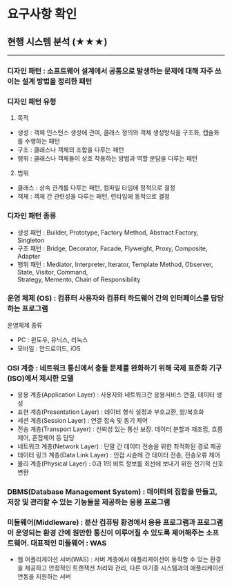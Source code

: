 # 요구사항 확인
## 현행 시스템 분석 (★★★)
***
### 디자인 패턴 : 소프트웨어 설계에서 공통으로 발생하는 문제에 대해 자주 쓰이는 설계 방법을 정리한 패턴
### 디자인 패턴 유형
1. 목적
- 생성 : 객체 인스턴스 생성에 관여, 클래스 정의와 객체 생성방식을 구조화, 캡슐화를 수행하는 패턴
- 구조 : 클래스나 객체의 조합을 다루는 패턴
- 행위 : 클래스나 객체들이 상호 작용하는 방법과 역할 분담을 다루는 패턴
2. 범위
- 클래스 : 상속 관계를 다루는 패턴, 컴파일 타임에 정적으로 결정
- 객체 : 객체 간 관련성을 다루는 패턴, 런타임에 동적으로 결정
### 디자인 패턴 종류
- 생성 패턴 : Builder, Prototype, Factory Method, Abstract Factory, Singleton
- 구조 패턴 : Bridge, Decorator, Facade, Flyweight, Proxy, Composite, Adapter
- 행위 패턴 : Mediator, Interpreter, Iterator, Template Method, Observer, State, Visitor, Command,  
Strategy, Memento, Chain of Responsibility
### 운영 체제 (OS) : 컴퓨터 사용자와 컴퓨터 하드웨어 간의 인터페이스를 담당하는 프로그램
운영체제 종류
- PC : 윈도우, 유닉스, 리눅스
- 모바일 : 안드로이드, iOS
### OSI 계층 : 네트워크 통신에서 충돌 문제를 완화하기 위해 국제 표준화 기구(ISO)에서 제시한 모델
- 응용 계층(Application Layer) : 사용자와 네트워크간 응용서비스 연결, 데이터 생성
- 표현 계층(Presentation Layer) : 데이터 형식 설정과 부호교환, 암/복호화
- 세션 계층(Session Layer) : 연결 접속 및 동기 제어
- 전송 계층(Transport Layer) : 신뢰성 있는 통신 보장. 데이터 분할과 재조립, 흐름제어, 혼잡제어 등 담당
- 네트워크 계층(Network Layer) : 단말 간 데이터 전송을 위한 최적화된 경로 제공
- 데이터 링크 계층(Data Link Layer) : 인접 시슽메 간 데이터 전송, 전송오류 제어
- 물리 계층(Physical Layer) : 0과 1의 비트 정보를 회선에 보내기 위한 전기적 신호 변환
### DBMS(Database Management System) : 데이터의 집합을 만들고, 저장 및 관리할 수 있는 기능들을 제공하는 응용 프로그램
### 미들웨어(Middleware) : 분산 컴퓨팅 환경에서 응용 프로그램과 프로그램이 운영되는 환경 간에 원만한 통신이 이루어질 수 있도록 제어해주는 소프트웨어. 대표적인 미들웨어 : WAS
- 웹 어플리케이션 서버(WAS) : 서버 계층에서 애플리케이션이 동작할 수 있는 환경을 제공하고 안정적인 트랜잭션 처리와 관리, 다른 이기종 시스템과의 애플리케이션 연동을 지원하는 서버 
